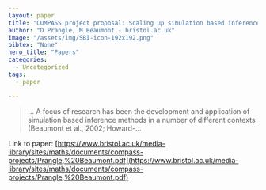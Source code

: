 ```yaml
---
layout: paper
title: "COMPASS project proposal: Scaling up simulation based inference to whole genome data"
author: "D Prangle, M Beaumont - bristol.ac.uk"
image: "/assets/img/SBI-icon-192x192.png"
bibtex: "None"
hero_title: "Papers"
categories:
  - Uncategorized
tags:
  - paper

---
```

>… A focus of research has been the development and application of simulation based inference methods in a number of different contexts (Beaumont et al., 2002; Howard-…

Link to paper: [https://www.bristol.ac.uk/media-library/sites/maths/documents/compass-projects/Prangle,%20Beaumont.pdf](https://www.bristol.ac.uk/media-library/sites/maths/documents/compass-projects/Prangle,%20Beaumont.pdf)


